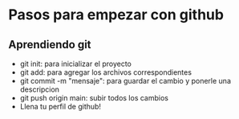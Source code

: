 # Pasos para empezar con github
## Aprendiendo git

- git init: para inicializar el proyecto
- git add: para agregar los archivos correspondientes
- git commit -m "mensaje": para guardar el cambio y ponerle una descripcion
- git push origin main: subir todos los cambios
- Llena tu perfil de github!